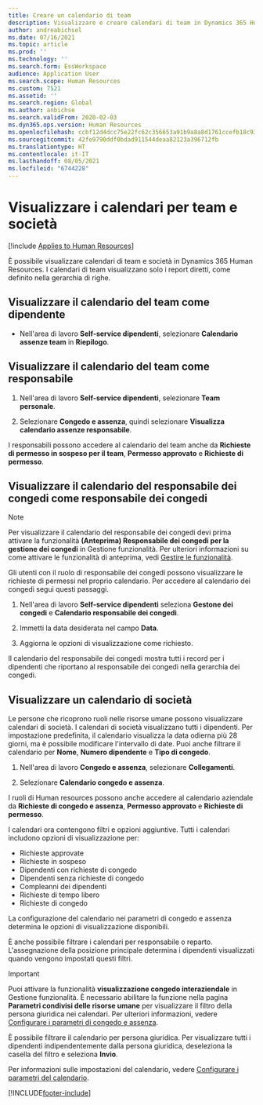 ```yaml
---
title: Creare un calendario di team
description: Visualizzare e creare calendari di team in Dynamics 365 Human Resources.
author: andreabichsel
ms.date: 07/16/2021
ms.topic: article
ms.prod: ''
ms.technology: ''
ms.search.form: EssWorkspace
audience: Application User
ms.search.scope: Human Resources
ms.custom: 7521
ms.assetid: ''
ms.search.region: Global
ms.author: anbichse
ms.search.validFrom: 2020-02-03
ms.dyn365.ops.version: Human Resources
ms.openlocfilehash: ccbf12d4dcc75e22fc62c356653a91b9a8a8d1761ccefb18c93e65f343250830
ms.sourcegitcommit: 42fe9790ddf0bdad911544deaa82123a396712fb
ms.translationtype: HT
ms.contentlocale: it-IT
ms.lasthandoff: 08/05/2021
ms.locfileid: "6744228"
---
```

# <a name="view-team-and-company-calendars"></a>Visualizzare i calendari per team e società

[!include [Applies to Human Resources](../includes/applies-to-hr.md)]

È possibile visualizzare calendari di team e società in Dynamics 365 Human Resources. I calendari di team visualizzano solo i report diretti, come definito nella gerarchia di righe.

## <a name="view-your-team-calendar-as-an-employee"></a>Visualizzare il calendario del team come dipendente

- Nell'area di lavoro **Self-service dipendenti**, selezionare **Calendario assenze team** in **Riepilogo**.

## <a name="view-your-team-calendar-as-a-manager"></a>Visualizzare il calendario del team come responsabile

1. Nell'area di lavoro **Self-service dipendenti**, selezionare **Team personale**.

2. Selezionare **Congedo e assenza**, quindi selezionare **Visualizza calendario assenze responsabile**.

I responsabili possono accedere al calendario del team anche da **Richieste di permesso in sospeso per il team**, **Permesso approvato** e **Richieste di permesso**. 

## <a name="view-your-absence-manager-calendar-as-the-absence-manager"></a>Visualizzare il calendario del responsabile dei congedi come responsabile dei congedi

> [!NOTE]
> Per visualizzare il calendario del responsabile dei congedi devi prima attivare la funzionalità **(Anteprima) Responsabile dei congedi per la gestione dei congedi** in Gestione funzionalità. Per ulteriori informazioni su come attivare le funzionalità di anteprima, vedi [Gestire le funzionalità](hr-admin-manage-features.md).

Gli utenti con il ruolo di responsabile dei congedi possono visualizzare le richieste di permessi nel proprio calendario. Per accedere al calendario dei congedi segui questi passaggi.

1. Nell'area di lavoro **Self-service dipendenti** seleziona **Gestone dei congedi** e **Calendario responsabile dei congedi**.

2. Immetti la data desiderata nel campo **Data**.

3. Aggiorna le opzioni di visualizzazione come richiesto.

Il calendario del responsabile dei congedi mostra tutti i record per i dipendenti che riportano al responsabile dei congedi nella gerarchia dei congedi.

## <a name="view-a-company-calendar"></a>Visualizzare un calendario di società

Le persone che ricoprono ruoli nelle risorse umane possono visualizzare calendari di società. I calendari di società visualizzano tutti i dipendenti. Per impostazione predefinita, il calendario visualizza la data odierna più 28 giorni, ma è possibile modificare l'intervallo di date. Puoi anche filtrare il calendario per **Nome**, **Numero dipendente** e **Tipo di congedo**.

1. Nell'area di lavoro **Congedo e assenza**, selezionare **Collegamenti**.

2. Selezionare **Calendario congedo e assenza**.

I ruoli di Human resources possono anche accedere al calendario aziendale da **Richieste di congedo e assenza**, **Permesso approvato** e **Richieste di permesso**. 

I calendari ora contengono filtri e opzioni aggiuntive. Tutti i calendari includono opzioni di visualizzazione per:

- Richieste approvate
- Richieste in sospeso
- Dipendenti con richieste di congedo
- Dipendenti senza richieste di congedo
- Compleanni dei dipendenti
- Richieste di tempo libero 
- Richieste di congedo

La configurazione del calendario nei parametri di congedo e assenza determina le opzioni di visualizzazione disponibili.

È anche possibile filtrare i calendari per responsabile o reparto. L'assegnazione della posizione principale determina i dipendenti visualizzati quando vengono impostati questi filtri. 

> [!IMPORTANT]
> Puoi attivare la funzionalità **visualizzazione congedo interaziendale** in Gestione funzionalità. È necessario abilitare la funzione nella pagina **Parametri condivisi delle risorse umane** per visualizzare il filtro della persona giuridica nei calendari. Per ulteriori informazioni, vedere [Configurare i parametri di congedo e assenza](hr-leave-and-absence-parameters.md).
> 
> È possibile filtrare il calendario per persona giuridica. Per visualizzare tutti i dipendenti indipendentemente dalla persona giuridica, deseleziona la casella del filtro e seleziona **Invio**. 

Per informazioni sulle impostazioni del calendario, vedere [Configurare i parametri del calendario](hr-leave-and-absence-parameters.md?configure-calendar-parameters).

[!INCLUDE[footer-include](../includes/footer-banner.md)]
